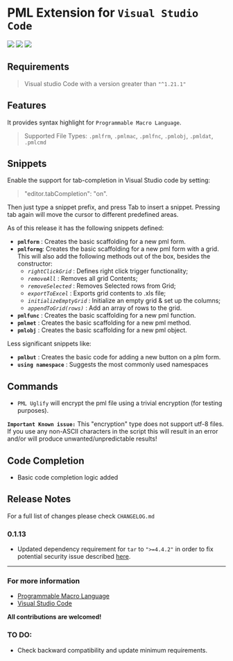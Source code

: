 # PML Extension for `Visual Studio Code`

[<img src="https://vsmarketplacebadge.apphb.com/version/angelincalu.pml.svg?sanitize=true">](https://marketplace.visualstudio.com/items?itemName=angelincalu.pml)
[<img src="https://vsmarketplacebadge.apphb.com/installs/angelincalu.pml.svg?sanitize=true">](https://marketplace.visualstudio.com/items?itemName=angelincalu.pml)
[<img src="https://vsmarketplacebadge.apphb.com/downloads/angelincalu.pml.svg?sanitize=true">](https://marketplace.visualstudio.com/items?itemName=angelincalu.pml)

## Requirements

> Visual studio Code with a version greater than `"^1.21.1"`

## Features

It provides syntax highlight for `Programmable Macro Language`.

> Supported File Types: `.pmlfrm`, `.pmlmac`, `.pmlfnc`, `.pmlobj`, `.pmldat`, `.pmlcmd`

## Snippets

Enable the support for tab-completion in Visual Studio code by setting:

> "editor.tabCompletion": "on".

Then just type a snippet prefix, and press Tab to insert a snippet. Pressing tab again will move the cursor to different predefined areas.

As of this release it has the following snippets defined:

- **`pmlform`** : Creates the basic scaffolding for a new pml form.
- **`pmlformg`**: Creates the basic scaffolding for a new pml form with a grid. This will also add the following methods out of the box, besides the constructor:
  - _`rightClickGrid`_ : Defines right click trigger functionality;
  - _`removeAll`_ : Removes all grid Contents;
  - _`removeSelected`_ : Removes Selected rows from Grid;
  - _`exportToExcel`_ : Exports grid contents to .xls file;
  - _`initializeEmptyGrid`_ : Initialize an empty grid & set up the columns;
  - _`appendToGrid(rows)`_ : Add an array of rows to the grid.
- **`pmlfunc`** : Creates the basic scaffolding for a new pml function.
- **`pmlmet`** : Creates the basic scaffolding for a new pml method.
- **`pmlobj`** : Creates the basic scaffolding for a new pml object.

Less significant snippets like:

- **`pmlbut`** : Creates the basic code for adding a new button on a plm form.
- **`using namespace`** : Suggests the most commonly used namespaces

## Commands

- `PML Uglify` will encrypt the pml file using a trivial encryption (for testing purposes).

**`Important Known issue:`** This "encryption" type does not support utf-8 files. If you use any non-ASCII characters in the script this will result in an error and/or will produce unwanted/unpredictable results!

## Code Completion

- Basic code completion logic added

## Release Notes

For a full list of changes please check `CHANGELOG.md`

### 0.1.13

- Updated dependency requirement for `tar` to `">=4.4.2"` in order to fix potential security issue described [here](https://nvd.nist.gov/vuln/detail/CVE-2018-20834).

---

### For more information

- [Programmable Macro Language](https://en.wikipedia.org/wiki/Programmable_Macro_Language)
- [Visual Studio Code](https://code.visualstudio.com/)

**All contributions are welcomed!**

### TO DO:

- Check backward compatibility and update minimum requirements.
